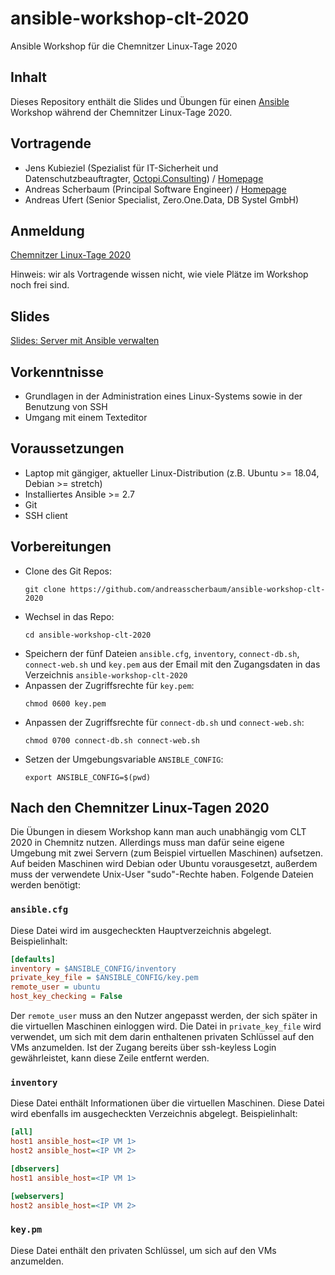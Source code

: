 # ansible-workshop-clt-2020

Ansible Workshop für die Chemnitzer Linux-Tage 2020

## Inhalt

Dieses Repository enthält die Slides und Übungen für einen [Ansible](https://www.ansible.com/) Workshop während der Chemnitzer Linux-Tage 2020.


## Vortragende

* Jens Kubieziel (Spezialist für IT-Sicherheit und Datenschutzbeauftragter, [Octopi.Consulting](https://torservers.net/)) / [Homepage](https://kubieziel.de/)
* Andreas Scherbaum (Principal Software Engineer) / [Homepage](http://andreas.scherbaum.la/)
* Andreas Ufert (Senior Specialist, Zero.One.Data, DB Systel GmbH)


## Anmeldung

[Chemnitzer Linux-Tage 2020](https://chemnitzer.linux-tage.de/2020/de/programm/beitrag/125)

Hinweis: wir als Vortragende wissen nicht, wie viele Plätze im Workshop noch frei sind.


## Slides

[Slides: Server mit Ansible verwalten](https://github.com/andreasscherbaum/ansible-workshop-clt-2020/blob/master/slides/ansible-workshop.pdf)


## Vorkenntnisse

* Grundlagen in der Administration eines Linux-Systems sowie in der Benutzung von SSH
* Umgang mit einem Texteditor


## Voraussetzungen

* Laptop mit gängiger, aktueller Linux-Distribution (z.B. Ubuntu >= 18.04, Debian >= stretch)
* Installiertes Ansible >= 2.7
* Git
* SSH client


## Vorbereitungen

* Clone des Git Repos:
    ```console
    git clone https://github.com/andreasscherbaum/ansible-workshop-clt-2020
    ```
* Wechsel in das Repo:
    ```console
    cd ansible-workshop-clt-2020
    ```
* Speichern der fünf Dateien `ansible.cfg`, `inventory`, `connect-db.sh`, `connect-web.sh` und `key.pem` aus der Email mit den Zugangsdaten in das Verzeichnis `ansible-workshop-clt-2020`
* Anpassen der Zugriffsrechte für `key.pem`:
    ```console
    chmod 0600 key.pem
    ```
* Anpassen der Zugriffsrechte für `connect-db.sh` und `connect-web.sh`:
    ```console
    chmod 0700 connect-db.sh connect-web.sh
    ```
* Setzen der Umgebungsvariable `ANSIBLE_CONFIG`:
    ```console
    export ANSIBLE_CONFIG=$(pwd)
    ```

    
## Nach den Chemnitzer Linux-Tagen 2020

Die Übungen in diesem Workshop kann man auch unabhängig vom CLT 2020 in Chemnitz nutzen. Allerdings muss man dafür seine eigene Umgebung mit zwei Servern (zum Beispiel virtuellen Maschinen) aufsetzen. Auf beiden Maschinen wird Debian oder Ubuntu vorausgesetzt, außerdem muss der verwendete Unix-User "sudo"-Rechte haben. Folgende Dateien werden benötigt:


### `ansible.cfg`

Diese Datei wird im ausgecheckten Hauptverzeichnis abgelegt. Beispielinhalt:

```ini
[defaults]
inventory = $ANSIBLE_CONFIG/inventory
private_key_file = $ANSIBLE_CONFIG/key.pem
remote_user = ubuntu
host_key_checking = False
```

Der `remote_user` muss an den Nutzer angepasst werden, der sich später in die virtuellen Maschinen einloggen wird. Die Datei in `private_key_file` wird verwendet, um sich mit dem darin enthaltenen privaten Schlüssel auf den VMs anzumelden. Ist der Zugang bereits über ssh-keyless Login gewährleistet, kann diese Zeile entfernt werden.


### `inventory`

Diese Datei enthält Informationen über die virtuellen Maschinen. Diese Datei wird ebenfalls im ausgecheckten Verzeichnis abgelegt. Beispielinhalt:

```ini
[all]
host1 ansible_host=<IP VM 1>
host2 ansible_host=<IP VM 2>

[dbservers]
host1 ansible_host=<IP VM 1>

[webservers]
host2 ansible_host=<IP VM 2>
```


### `key.pm`

Diese Datei enthält den privaten Schlüssel, um sich auf den VMs anzumelden.
